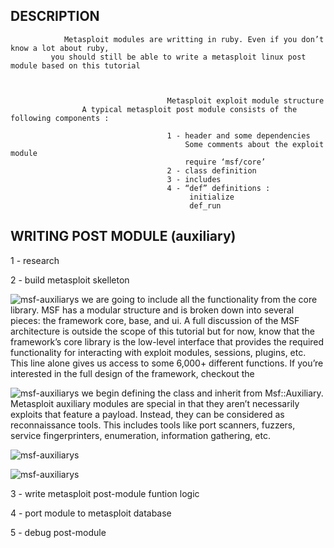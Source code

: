 



##                                                 DESCRIPTION

                Metasploit modules are writting in ruby. Even if you don’t know a lot about ruby,
             you should still be able to write a metasploit linux post module based on this tutorial

  

                                       Metasploit exploit module structure
                    A typical metasploit post module consists of the following components :

                                       1 - header and some dependencies
                                           Some comments about the exploit module
                                           require ‘msf/core’
                                       2 - class definition
                                       3 - includes
                                       4 - “def” definitions :
                                            initialize
                                            def_run





## WRITING POST MODULE (auxiliary)



1 - research



2 - build metasploit skelleton

![msf-auxiliarys](http://i.cubeupload.com/qOUGPr.png)
we are going to include all the functionality from the core library. MSF has a modular structure and is broken down into several pieces: the framework core, base, and ui. A full discussion of the MSF architecture is outside the scope of this tutorial but for now, know that the framework’s core library is the low-level interface that provides the required functionality for interacting with exploit modules, sessions, plugins, etc. This line alone gives us access to some 6,000+ different functions. If you’re interested in the full design of the framework, checkout the

![msf-auxiliarys](http://i.cubeupload.com/ETlv6v.png)
we begin defining the class and inherit from Msf::Auxiliary. Metasploit auxiliary modules are special in that they aren’t necessarily exploits that feature a payload. Instead, they can be considered as reconnaissance tools. This includes tools like port scanners, fuzzers, service fingerprinters, enumeration, information gathering, etc.


![msf-auxiliarys](http://i.cubeupload.com/qOUGPr.png)

![msf-auxiliarys](http://i.cubeupload.com/qOUGPr.png)



3 - write metasploit post-module funtion logic



4 - port module to metasploit database


5 - debug post-module
